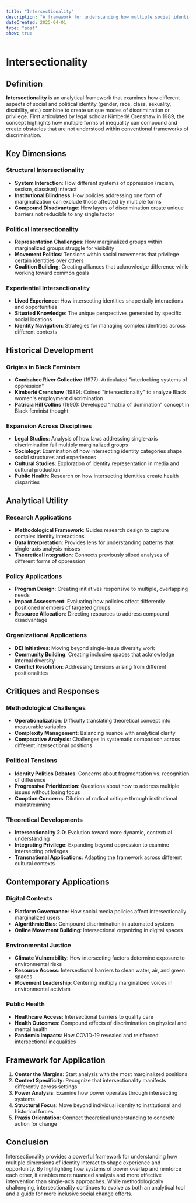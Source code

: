 ```yaml
---
title: "Intersectionality"
description: "A framework for understanding how multiple social identities intersect to create unique experiences of oppression and privilege."
dateCreated: 2025-04-01
type: "post"
show: true
---
```


# Intersectionality

## Definition

**Intersectionality** is an analytical framework that examines how different aspects of social and political identity (gender, race, class, sexuality, disability, etc.) combine to create unique modes of discrimination or privilege. First articulated by legal scholar Kimberlé Crenshaw in 1989, the concept highlights how multiple forms of inequality can compound and create obstacles that are not understood within conventional frameworks of discrimination.

## Key Dimensions

### Structural Intersectionality
- **System Interaction**: How different systems of oppression (racism, sexism, classism) interact
- **Institutional Blindness**: How policies addressing one form of marginalization can exclude those affected by multiple forms
- **Compound Disadvantage**: How layers of discrimination create unique barriers not reducible to any single factor

### Political Intersectionality
- **Representation Challenges**: How marginalized groups within marginalized groups struggle for visibility
- **Movement Politics**: Tensions within social movements that privilege certain identities over others
- **Coalition Building**: Creating alliances that acknowledge difference while working toward common goals

### Experiential Intersectionality
- **Lived Experience**: How intersecting identities shape daily interactions and opportunities
- **Situated Knowledge**: The unique perspectives generated by specific social locations
- **Identity Navigation**: Strategies for managing complex identities across different contexts

## Historical Development

### Origins in Black Feminism
- **Combahee River Collective** (1977): Articulated "interlocking systems of oppression"
- **Kimberlé Crenshaw** (1989): Coined "intersectionality" to analyze Black women's employment discrimination
- **Patricia Hill Collins** (1990): Developed "matrix of domination" concept in Black feminist thought

### Expansion Across Disciplines
- **Legal Studies**: Analysis of how laws addressing single-axis discrimination fail multiply marginalized groups
- **Sociology**: Examination of how intersecting identity categories shape social structures and experiences
- **Cultural Studies**: Exploration of identity representation in media and cultural production
- **Public Health**: Research on how intersecting identities create health disparities

## Analytical Utility

### Research Applications
- **Methodological Framework**: Guides research design to capture complex identity interactions
- **Data Interpretation**: Provides lens for understanding patterns that single-axis analysis misses
- **Theoretical Integration**: Connects previously siloed analyses of different forms of oppression

### Policy Applications
- **Program Design**: Creating initiatives responsive to multiple, overlapping needs
- **Impact Assessment**: Evaluating how policies affect differently positioned members of targeted groups
- **Resource Allocation**: Directing resources to address compound disadvantage

### Organizational Applications
- **DEI Initiatives**: Moving beyond single-issue diversity work
- **Community Building**: Creating inclusive spaces that acknowledge internal diversity
- **Conflict Resolution**: Addressing tensions arising from different positionalities

## Critiques and Responses

### Methodological Challenges
- **Operationalization**: Difficulty translating theoretical concept into measurable variables
- **Complexity Management**: Balancing nuance with analytical clarity
- **Comparative Analysis**: Challenges in systematic comparison across different intersectional positions

### Political Tensions
- **Identity Politics Debates**: Concerns about fragmentation vs. recognition of difference
- **Progressive Prioritization**: Questions about how to address multiple issues without losing focus
- **Cooption Concerns**: Dilution of radical critique through institutional mainstreaming

### Theoretical Developments
- **Intersectionality 2.0**: Evolution toward more dynamic, contextual understanding
- **Integrating Privilege**: Expanding beyond oppression to examine intersecting privileges
- **Transnational Applications**: Adapting the framework across different cultural contexts

## Contemporary Applications

### Digital Contexts
- **Platform Governance**: How social media policies affect intersectionally marginalized users
- **Algorithmic Bias**: Compound discrimination in automated systems
- **Online Movement Building**: Intersectional organizing in digital spaces

### Environmental Justice
- **Climate Vulnerability**: How intersecting factors determine exposure to environmental risks
- **Resource Access**: Intersectional barriers to clean water, air, and green spaces
- **Movement Leadership**: Centering multiply marginalized voices in environmental activism

### Public Health
- **Healthcare Access**: Intersectional barriers to quality care
- **Health Outcomes**: Compound effects of discrimination on physical and mental health
- **Pandemic Impacts**: How COVID-19 revealed and reinforced intersectional inequalities

## Framework for Application

1. **Center the Margins**: Start analysis with the most marginalized positions
2. **Context Specificity**: Recognize that intersectionality manifests differently across settings
3. **Power Analysis**: Examine how power operates through intersecting systems
4. **Structural Focus**: Move beyond individual identity to institutional and historical forces
5. **Praxis Orientation**: Connect theoretical understanding to concrete action for change

## Conclusion

Intersectionality provides a powerful framework for understanding how multiple dimensions of identity interact to shape experience and opportunity. By highlighting how systems of power overlap and reinforce each other, it enables more nuanced analysis and more effective intervention than single-axis approaches. While methodologically challenging, intersectionality continues to evolve as both an analytical tool and a guide for more inclusive social change efforts.
